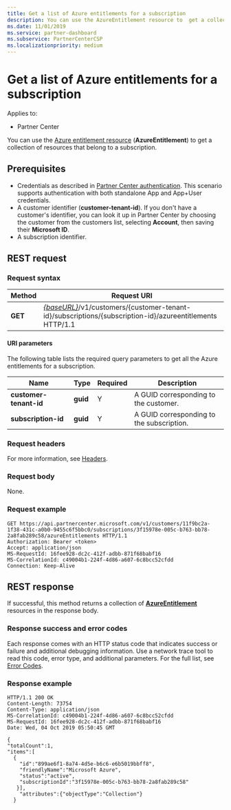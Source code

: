 ```yaml
---
title: Get a list of Azure entitlements for a subscription
description: You can use the AzureEntitlement resource to  get a collection of Azure entitlement resources that belong to a subscription.
ms.date: 11/01/2019
ms.service: partner-dashboard
ms.subservice: PartnerCenterCSP
ms.localizationpriority: medium
---
```


# Get a list of Azure entitlements for a subscription

Applies to:

- Partner Center

You can use the [Azure entitlement resource](subscription-resources.md#azureentitlement) (**AzureEntitlement**) to get a collection of resources that belong to a subscription.

## Prerequisites

- Credentials as described in [Partner Center authentication](partner-center-authentication.md). This scenario supports authentication with both standalone App and App+User credentials.
- A customer identifier (**customer-tenant-id**). If you don't have a customer's identifier, you can look it up in Partner Center by choosing the customer from the customers list, selecting **Account**, then saving their **Microsoft ID**.
- A subscription identifier.

## REST request

### Request syntax

| Method  | Request URI                                                                                                                   |
|---------|---------------------------------------------------------------------------------|
| **GET** | [*{baseURL}*](partner-center-rest-urls.md)/v1/customers/{customer-tenant-id}/subscriptions/{subscription-id}/azureentitlements HTTP/1.1 |

#### URI parameters

The following table lists the required query parameters to get all the Azure entitlements for a subscription.

| Name                   | Type     | Required | Description                           |
|------------------------|----------|----------|---------------------------------------|
| **customer-tenant-id** | **guid** | Y        | A GUID corresponding to the customer. |
| **subscription-id**       | **guid** | Y        | A GUID corresponding to the subscription.    |

### Request headers

For more information, see [Headers](headers.md).

### Request body

None.

### Request example

```http
GET https://api.partnercenter.microsoft.com/v1/customers/11f9bc2a-1f38-431c-a0b0-9455c6f5bbc0/subscriptions/3f15978e-005c-b763-bb78-2a8fab289c58/azureEntitlements HTTP/1.1
Authorization: Bearer <token>
Accept: application/json
MS-RequestId: 16fee928-dc2c-412f-adbb-871f68babf16
MS-CorrelationId: c49004b1-224f-4d86-a607-6c8bcc52cfdd
Connection: Keep-Alive
```

## REST response

If successful, this method returns a collection of [**AzureEntitlement**](subscription-resources.md#azureentitlement) resources in the response body.

### Response success and error codes

Each response comes with an HTTP status code that indicates success or failure and additional debugging information. Use a network trace tool to read this code, error type, and additional parameters. For the full list, see [Error Codes](error-codes.md).

### Response example

```http
HTTP/1.1 200 OK
Content-Length: 73754
Content-Type: application/json
MS-CorrelationId: c49004b1-224f-4d86-a607-6c8bcc52cfdd
MS-RequestId: 16fee928-dc2c-412f-adbb-871f68babf16
Date: Wed, 04 Oct 2019 05:50:45 GMT

{
"totalCount":1,
"items":[
  {
    "id":"899ae6f1-8a74-4d5e-b6c6-e6b5019bbff8",
    "friendlyName":"Microsoft Azure",
    "status":"active",
    "subscriptionId":"3f15978e-005c-b763-bb78-2a8fab289c58"
   }],
    "attributes":{"objectType":"Collection"}
  }
